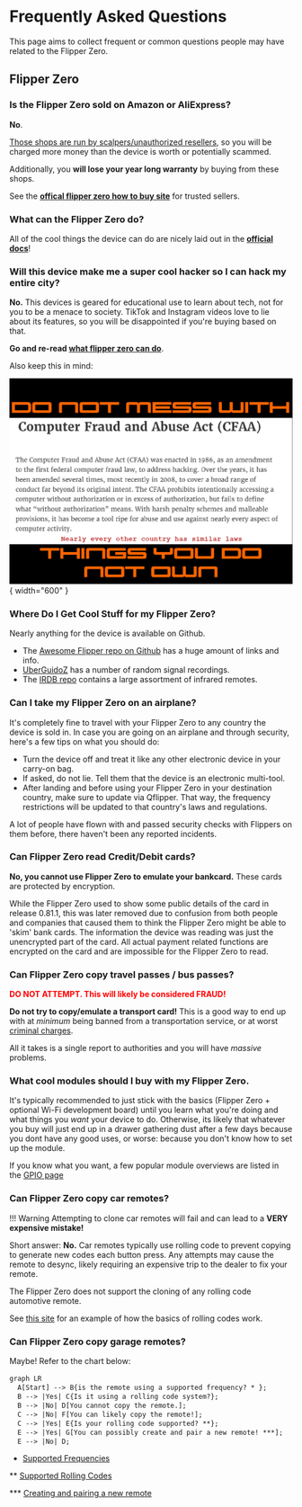 # Frequently Asked Questions
This page aims to collect frequent or common questions people may have related to the Flipper Zero.


## Flipper Zero

### Is the Flipper Zero sold on Amazon or AliExpress?

**No**. 

<u>Those shops are run by scalpers/unauthorized resellers</u>, so you will be charged more money than the device is worth or potentially scammed. 

Additionally, you **will lose your year long warranty** by buying from these shops. 

See the **[offical flipper zero how to buy site](https://flipperzero.one/how-to-buy)** for trusted sellers. 

### What can the Flipper Zero do?
All of the cool things the device can do are nicely laid out in the [**official docs**](https://docs.flipper.net)!

### Will this device make me a super cool hacker so I can hack my entire city?
**No.** This devices is geared for educational use to learn about tech, not for you to be a menace to society. TikTok and Instagram videos love to lie about its features, so you will be disappointed if you're buying based on that. 

**Go and re-read [what flipper zero can do](https://docs.flipper.net)**.

Also keep this in mind:

![CFAA Law Image](assets/images/CFAA.jpg){ width="600" }

### Where Do I Get Cool Stuff for my Flipper Zero?
Nearly anything for the device is available on Github. 

* The [Awesome Flipper repo on Github](https://github.com/djsime1/awesome-flipperzero/tree/main) has a huge amount of links and info.
* [UberGuidoZ](https://github.com/UberGuidoZ/Flipper) has a number of random signal recordings.
* The [IRDB repo](https://github.com/Lucaslhm/Flipper-IRDB) contains a large assortment of infrared remotes.


### Can I take my Flipper Zero on an airplane?
It's completely fine to travel with your Flipper Zero to any country the device is sold in. In case you are going on an airplane and through security, here's a few tips on what you should do:

* Turn the device off and treat it like any other electronic device in your carry-on bag.
* If asked, do not lie. Tell them that the device is an electronic multi-tool.
* After landing and before using your Flipper Zero in your destination country, make sure to update via Qflipper. That way, the frequency restrictions will be updated to that country's laws and regulations.

A lot of people have flown with and passed security checks with Flippers on them before, there haven't been any reported incidents. 

### Can Flipper Zero read Credit/Debit cards?
**No, you cannot use Flipper Zero to emulate your bankcard.**  These cards are protected by encryption.

While the Flipper Zero used to show some public details of the card in release 0.81.1, this was later removed due to confusion from both people and companies that caused them to think the Flipper Zero might be able to 'skim' bank cards. The information the device was reading was just the unencrypted part of the card. All actual payment related functions are encrypted on the card and are impossible for the Flipper Zero to read. 

### Can Flipper Zero copy travel passes / bus passes?
**<p style="color:red">DO NOT ATTEMPT. This will likely be considered FRAUD!</p>** 

**Do not try to copy/emulate a transport card!** This is a good way to end up with at *minimum* being banned from a transportation service, or at worst <u>criminal charges</u>. 

All it takes is a single report to authorities and you will have *massive* problems. 

### What cool modules should I buy with my Flipper Zero. 

It's typically recommended to just stick with the basics (Flipper Zero + optional Wi-Fi development board) until you learn what you're doing and what things you *want* your device to do. 
Otherwise, its likely that whatever you buy will just end up in a drawer gathering dust after a few days because you dont have any good uses, or worse: because you don't know how to set up the module. 

If you know what you want, a few popular module overviews are listed in the [GPIO page](gpio-overview.md#popular-modules)

### Can Flipper Zero copy car remotes?

!!! Warning
    Attempting to clone car remotes will fail and can lead to a **VERY expensive mistake!**

Short answer: **No.** Car remotes typically use rolling code to prevent copying to generate new codes each button press. Any attempts may cause the remote to desync, likely requiring an expensive trip to the dealer to fix your remote.

The Flipper Zero does not support the cloning of any rolling code automotive remote. 

See [this site](https://harryli0088.github.io/rolling-code/) for an example of how the basics of rolling codes work.

### Can Flipper Zero copy garage remotes?
Maybe! Refer to the chart below:

``` mermaid
graph LR
  A[Start] --> B{is the remote using a supported frequency? * };
  B --> |Yes| C{Is it using a rolling code system?};
  B --> |No| D[You cannot copy the remote.];
  C --> |No| F[You can likely copy the remote!];
  C --> |Yes| E{Is your rolling code supported? **};
  E --> |Yes| G[You can possibly create and pair a new remote! ***];
  E --> |No| D;
```
* [Supported Frequencies](https://docs.flipper.net/sub-ghz/frequencies)

** [Supported Rolling Codes](https://docs.flipper.net/sub-ghz/add-new-remote#3iGlU)

*** [Creating and pairing a new remote](https://docs.flipper.net/sub-ghz/add-new-remote)
